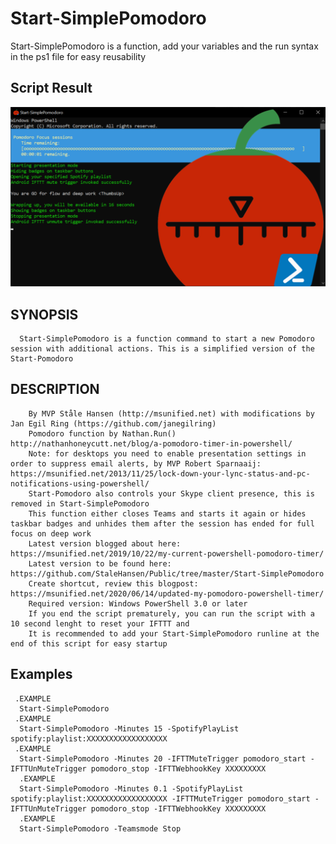 # Start-SimplePomodoro

Start-SimplePomodoro is a function, add your variables and the run syntax in the ps1 file for easy reusability

## Script Result

![Start-SimplePomodoro](https://github.com/StaleHansen/Public/blob/master/Start-SimplePomodoro/Start-SimplePomodoro.png)

## SYNOPSIS
      Start-SimplePomodoro is a function command to start a new Pomodoro session with additional actions. This is a simplified version of the Start-Pomodoro 
## DESCRIPTION
        By MVP Ståle Hansen (http://msunified.net) with modifications by Jan Egil Ring (https://github.com/janegilring)
        Pomodoro function by Nathan.Run() http://nathanhoneycutt.net/blog/a-pomodoro-timer-in-powershell/
        Note: for desktops you need to enable presentation settings in order to suppress email alerts, by MVP Robert Sparnaaij: https://msunified.net/2013/11/25/lock-down-your-lync-status-and-pc-notifications-using-powershell/
        Start-Pomodoro also controls your Skype client presence, this is removed in Start-SimplePomodoro
        This function either closes Teams and starts it again or hides taskbar badges and unhides them after the session has ended for full focus on deep work
        Latest version blogged about here: https://msunified.net/2019/10/22/my-current-powershell-pomodoro-timer/
        Latest version to be found here: https://github.com/StaleHansen/Public/tree/master/Start-SimplePomodoro
        Create shortcut, review this blogpost: https://msunified.net/2020/06/14/updated-my-pomodoro-powershell-timer/ 
        Required version: Windows PowerShell 3.0 or later 
        If you end the script prematurely, you can run the script with a 10 second lenght to reset your IFTTT and 
        It is recommended to add your Start-SimplePomodoro runline at the end of this script for easy startup
  ## Examples      
     .EXAMPLE
      Start-SimplePomodoro
     .EXAMPLE
      Start-SimplePomodoro -Minutes 15 -SpotifyPlayList spotify:playlist:XXXXXXXXXXXXXXXXXX
     .EXAMPLE
      Start-SimplePomodoro -Minutes 20 -IFTTMuteTrigger pomodoro_start -IFTTUnMuteTrigger pomodoro_stop -IFTTWebhookKey XXXXXXXXX
      .EXAMPLE
      Start-SimplePomodoro -Minutes 0.1 -SpotifyPlayList spotify:playlist:XXXXXXXXXXXXXXXXXX -IFTTMuteTrigger pomodoro_start -IFTTUnMuteTrigger pomodoro_stop -IFTTWebhookKey XXXXXXXXX
      .EXAMPLE
      Start-SimplePomodoro -Teamsmode Stop

